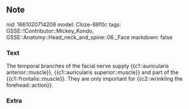 ## Note
nid: 1661020714208
model: Cloze-88f0c
tags: GSSE::!Contributor::Mickey_Kondo, GSSE::Anatomy::Head_neck_and_spine::06._Face
markdown: false

### Text
The temporal branches of the facial nerve supply {{c1::auricularis anterior::muscle}}, {{c1::auricularis superior::muscle}} and part of the {{c1::frontalis::muscle}}. They are only important for {{c2::wrinkling the forehead::action}}.

### Extra

